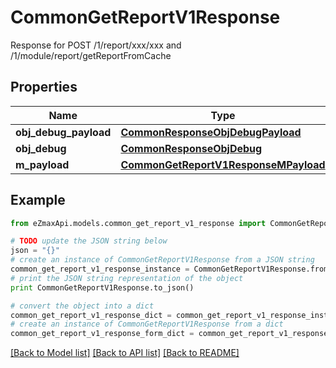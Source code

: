 # CommonGetReportV1Response

Response for POST /1/report/xxx/xxx and /1/module/report/getReportFromCache

## Properties

Name | Type | Description | Notes
------------ | ------------- | ------------- | -------------
**obj_debug_payload** | [**CommonResponseObjDebugPayload**](CommonResponseObjDebugPayload.md) |  | 
**obj_debug** | [**CommonResponseObjDebug**](CommonResponseObjDebug.md) |  | [optional] 
**m_payload** | [**CommonGetReportV1ResponseMPayload**](CommonGetReportV1ResponseMPayload.md) |  | 

## Example

```python
from eZmaxApi.models.common_get_report_v1_response import CommonGetReportV1Response

# TODO update the JSON string below
json = "{}"
# create an instance of CommonGetReportV1Response from a JSON string
common_get_report_v1_response_instance = CommonGetReportV1Response.from_json(json)
# print the JSON string representation of the object
print CommonGetReportV1Response.to_json()

# convert the object into a dict
common_get_report_v1_response_dict = common_get_report_v1_response_instance.to_dict()
# create an instance of CommonGetReportV1Response from a dict
common_get_report_v1_response_form_dict = common_get_report_v1_response.from_dict(common_get_report_v1_response_dict)
```
[[Back to Model list]](../README.md#documentation-for-models) [[Back to API list]](../README.md#documentation-for-api-endpoints) [[Back to README]](../README.md)


